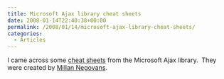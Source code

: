 ```yaml
---
title: Microsoft Ajax library cheat sheets
date: 2008-01-14T22:40:38+00:00
permalink: /2008/01/14/microsoft-ajax-library-cheat-sheets/
categories:
  - Articles
---
```

I came across some [cheat sheets](http://aspnetresources.com/blog/ms_ajax_cheat_sheets_batch2.aspx) from the Microsoft Ajax library.  They were created by [Millan Negovans](http://aspnetresources.com/blog/default.aspx).